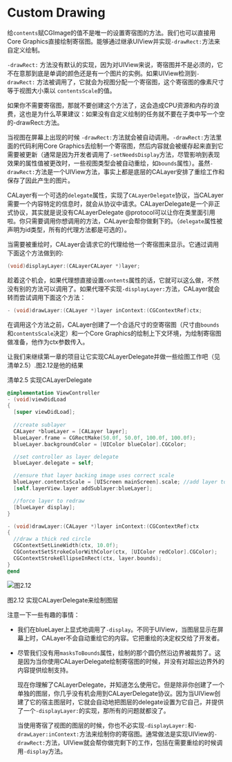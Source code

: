 # Custom Drawing

  给`contents`赋CGImage的值不是唯一的设置寄宿图的方法。我们也可以直接用Core Graphics直接绘制寄宿图。能够通过继承UIView并实现`-drawRect:`方法来自定义绘制。

  `-drawRect:` 方法没有默认的实现，因为对UIView来说，寄宿图并不是必须的，它不在意那到底是单调的颜色还是有一个图片的实例。如果UIView检测到`-drawRect:` 方法被调用了，它就会为视图分配一个寄宿图，这个寄宿图的像素尺寸等于视图大小乘以 `contentsScale`的值。

  如果你不需要寄宿图，那就不要创建这个方法了，这会造成CPU资源和内存的浪费，这也是为什么苹果建议：如果没有自定义绘制的任务就不要在子类中写一个空的-drawRect:方法。

  当视图在屏幕上出现的时候 `-drawRect:`方法就会被自动调用。`-drawRect:`方法里面的代码利用Core Graphics去绘制一个寄宿图，然后内容就会被缓存起来直到它需要被更新（通常是因为开发者调用了`-setNeedsDisplay`方法，尽管影响到表现效果的属性值被更改时，一些视图类型会被自动重绘，如`bounds`属性）。虽然`-drawRect:`方法是一个UIView方法，事实上都是底层的CALayer安排了重绘工作和保存了因此产生的图片。

  CALayer有一个可选的`delegate`属性，实现了`CALayerDelegate`协议，当CALayer需要一个内容特定的信息时，就会从协议中请求。CALayerDelegate是一个非正式协议，其实就是说没有CALayerDelegate @protocol可以让你在类里面引用啦。你只需要调用你想调用的方法，CALayer会帮你做剩下的。（`delegate`属性被声明为id类型，所有的代理方法都是可选的）。

  当需要被重绘时，CALayer会请求它的代理给他一个寄宿图来显示。它通过调用下面这个方法做到的:

```objective-c
(void)displayLayer:(CALayerCALayer *)layer;
```

  趁着这个机会，如果代理想直接设置`contents`属性的话，它就可以这么做，不然没有别的方法可以调用了。如果代理不实现`-displayLayer:`方法，CALayer就会转而尝试调用下面这个方法：

```objective-c
- (void)drawLayer:(CALayer *)layer inContext:(CGContextRef)ctx;
```

  在调用这个方法之前，CALayer创建了一个合适尺寸的空寄宿图（尺寸由`bounds`和`contentsScale`决定）和一个Core Graphics的绘制上下文环境，为绘制寄宿图做准备，他作为ctx参数传入。

  让我们来继续第一章的项目让它实现CALayerDelegate并做一些绘图工作吧（见清单2.5）.图2.12是他的结果

清单2.5 实现CALayerDelegate

```objective-c
@implementation ViewController
- (void)viewDidLoad
{
  [super viewDidLoad];
  ￼
  //create sublayer
  CALayer *blueLayer = [CALayer layer];
  blueLayer.frame = CGRectMake(50.0f, 50.0f, 100.0f, 100.0f);
  blueLayer.backgroundColor = [UIColor blueColor].CGColor;

  //set controller as layer delegate
  blueLayer.delegate = self;

  //ensure that layer backing image uses correct scale
  blueLayer.contentsScale = [UIScreen mainScreen].scale; //add layer to our view
  [self.layerView.layer addSublayer:blueLayer];

  //force layer to redraw
  [blueLayer display];
}

- (void)drawLayer:(CALayer *)layer inContext:(CGContextRef)ctx
{
  //draw a thick red circle
  CGContextSetLineWidth(ctx, 10.0f);
  CGContextSetStrokeColorWithColor(ctx, [UIColor redColor].CGColor);
  CGContextStrokeEllipseInRect(ctx, layer.bounds);
}
@end
```

![图2.12](/Users/momo/Documents/Knowledge/ImageFolder/9.3-1-1.png)

图2.12 实现CALayerDelegate来绘制图层

注意一下一些有趣的事情：

- 我们在blueLayer上显式地调用了`-display`。不同于UIView，当图层显示在屏幕上时，CALayer不会自动重绘它的内容。它把重绘的决定权交给了开发者。
- 尽管我们没有用`masksToBounds`属性，绘制的那个圆仍然沿边界被裁剪了。这是因为当你使用CALayerDelegate绘制寄宿图的时候，并没有对超出边界外的内容提供绘制支持。

  现在你理解了CALayerDelegate，并知道怎么使用它。但是除非你创建了一个单独的图层，你几乎没有机会用到CALayerDelegate协议。因为当UIView创建了它的宿主图层时，它就会自动地把图层的delegate设置为它自己，并提供了一个`-displayLayer:`的实现，那所有的问题就都没了。

  当使用寄宿了视图的图层的时候，你也不必实现`-displayLayer:`和`-drawLayer:inContext:`方法来绘制你的寄宿图。通常做法是实现UIView的`-drawRect:`方法，UIView就会帮你做完剩下的工作，包括在需要重绘的时候调用`-display`方法。
